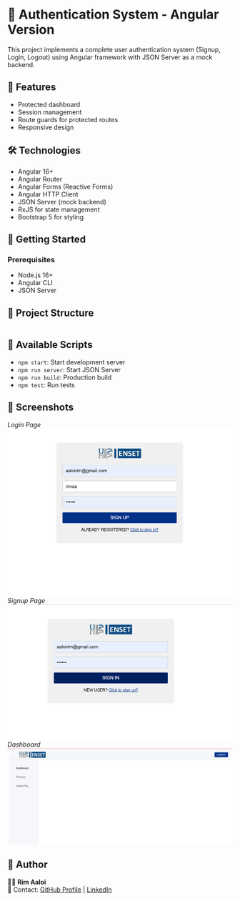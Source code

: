 # 🔐 Authentication System - Angular Version

This project implements a complete user authentication system (Signup, Login, Logout) using Angular framework with JSON Server as a mock backend.

## 🚀 Features
- Protected dashboard
- Session management
- Route guards for protected routes
- Responsive design

## 🛠️ Technologies
- Angular 16+
- Angular Router
- Angular Forms (Reactive Forms)
- Angular HTTP Client
- JSON Server (mock backend)
- RxJS for state management
- Bootstrap 5 for styling

## 🏁 Getting Started

### Prerequisites
- Node.js 16+
- Angular CLI
- JSON Server

## 📂 Project Structure
```

```
## 📝 Available Scripts

- `npm start`: Start development server
- `npm run server`: Start JSON Server
- `npm run build`: Production build
- `npm test`: Run tests

## 📸 Screenshots
*Login Page*
![Login Page](screenshots/an1.png)  
*Signup Page*
![Login Page](screenshots/an2.png)  
*Dashboard*
![Dashboard](screenshots/an3.png)  

## 💌 Author

👩‍💻 **Rim Aaloi**  
💌 Contact: [GitHub Profile](https://github.com/RimAaloi) | [LinkedIn](https://www.linkedin.com/in/rim-aaloi/)  


